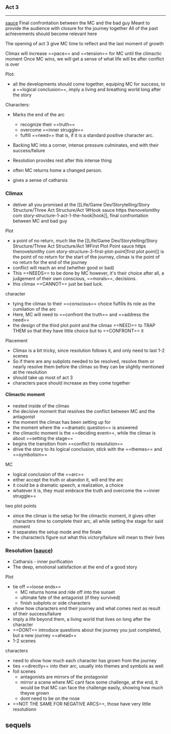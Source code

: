 ### Act 3
---
[sauce](https://thenovelsmithy.com/story-structure-7-act-3/)
Final confrontation between the MC and the bad guy
Meant to provide the audience with closure for the journey together
All of the past achievements should become relevant here

The opening of act 3 give MC time to reflect and the last moment of growth

Climax will increase ==pace== and ==tension== for MC until the climactic moment
Once MC wins, we will get a sense of what life will be after conflict is over

Plot:
- all the developments should come together, equiping MC for success, to a ==logical conclusion==, imply a living and breathing world long after the story

Characters:
- Marks the end of the arc
	- recognize their ==truth==
	- overcome ==inner struggle==
	- fulfill ==need==
that is, if it is a standard positive character arc.

- Backing MC into a corner, intense pressure culminates, end with their success/failure
- Resolution provides rest after this intense thing
- often MC returns home a changed person. 
- gives a sense of catharsis

### Climax
- deliver all you promised at the [[Life/Game Dev/Storytelling/Story Structure/Three Act Structure/Act 1#Hook sauce https thenovelsmithy com story-structure-1-act-1-the-hook|hook]], final confrontation between MC and bad guy

Plot
- a point of no return, much like the [[Life/Game Dev/Storytelling/Story Structure/Three Act Structure/Act 1#First Plot Point sauce https thenovelsmithy com story-structure-3-first-plot-point|first plot point]] is the point of no return for the start of the journey, climax is the point of no return for the end of the journey
- conflict will reach an end (whether good or bad)
- This ==NEEDS== to be done by MC however, it's their choice after all, a judgement of their own conscious, ==morals==, decisions.
- this climax ==CANNOT== just be bad luck.

character
- tying the climax to their ==conscious== choice fulfills its role as the cumilation of the arc
- Here, MC will need to ==confront the truth== and ==address the need==
- the design of the third plot point and the climax ==NEED== to TRAP THEM so that they have little choice but to ==CONFRONT== it

Placement
- Climax is a bit tricky, since resolution follows it, and only need to last 1-2 scenes
- So if there are any subplots needed to be resolved, resolve them or nearly resolve them before the climax so they can be slightly mentioned at the resolution
- should take up most of act 3
- characters pace should increase as they come together

#### Climactic moment
- nested inside of the climax
- the decisive moment that resolves the conflict between MC and the antagonist
- the moment the climax has been setting up for
- the moment where the ==dramatic question== is answered
- the climactic moment is the ==deciding event==, while the climax is about ==setting the stage==
- begins the transition from ==conflict to resolution==
- drive the story to its logical conclusion, stick with the ==themes== and ==symbolism== 

MC
- logical conclusion of the ==arc==
- either accept the truth or abandon it, will end the arc
- it could be a dramatic speech, a realization, a choice
- whatever it is, they must embrace the truth and overcome the ==inner struggle==

two plot points
- since the climax is the setup for the climactic moment, it gives other characters time to complete their arc, all while setting the stage for said moment
- it separates the setup mode and the finale
- the character/s figure out what this victory/failure will mean to their lives

### Resolution ([sauce](https://thenovelsmithy.com/story-structure-9-the-resolution/))
- Catharsis - inner purification
- The deep, emotional satisfaction at the end of a good story

Plot
- tie off ==loose ends==
	- MC returns home and ride off into the sunset
	- ultimate fate of the antagonist (if they survived)
	- finish subplots or side characters
- show how characters end their journey and what comes next as result of their success/failure
- imply a life beyond them, a living world that lives on long after the character
- ==DONT== introduce questions about the journey you just completed, but a new journey ==ahead==
- 1-2 scenes

characters
- need to show how much each character has grown from the journey
- ties ==directly== into their arc, usually into themes and symbols as well
- foil scenes
	- antagonists are mirrors of the protagonist
	- mirror a scene where MC cant face some challenge, at the end, it would be that MC can face the challenge easily, showing how much theyve grown
	- dont need to be on the nose
- ==NOT THE SAME FOR NEGATIVE ARCS==, those have very little resolutionn

sequels
- 